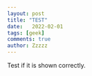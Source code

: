```yaml
---
layout: post
title: "TEST"
date:   2022-02-01
tags: [geek]
comments: true
author: Zzzzz
---
```


Test
if it is shown correctly.
